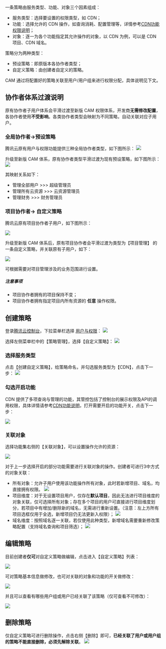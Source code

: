 一条策略由服务类型、功能、对象三个因素组成：

+ 服务类型：选择要设置的权限类型，如 CDN；
+ 功能：选择允许的 CDN 操作，如查询消耗、配置管理等，详情参考[CDN功能权限说明](https://www.qcloud.com/doc/product/228/6689)；
+ 对象：逐一为各个功能指定其允许操作的对象，以 CDN 为例，可以是 CDN 项目、CDN 域名。

策略分为两种类型：
+ 预设策略：即原版本各协作者类型；
+ 自定义策略：由创建者自定义的策略。

CAM 通过将配置好的策略关联至用户/用户组来进行权限分配，具体说明见下文。

## 协作者体系过渡说明

原有协作者子用户体系会平滑过渡至新版 CAM 权限体系，开发商**无需修改配置**，各协作者使用**不受影响**。各类协作者类型会映射为不同策略，自动关联对应子用户。

### 全局协作者->预设策略

腾讯云原有用户与权限功能提供三种全局协作者类型，如下图所示：
![](https://mccdn.qcloud.com/static/img/e094573d3c490eef87952ef95d32bd2b/image.png)

升级至新版 CAM 体系，原有协作者类型平滑过渡为现有预设策略，如下图所示：
![](https://mccdn.qcloud.com/static/img/1cace17172be4a2a603de0c3e6edcfdb/image.jpg)

其映射关系如下：
+ 管理全部用户 >>> 超级管理员
+ 管理所有云资源 >>> 云资源管理员
+ 管理财务 >>> 财务管理员


### 项目协作者-> 自定义策略

腾讯云原有项目协作者子用户，如下图所示：

![](https://mccdn.qcloud.com/static/img/5019a4c7687fad90710fc52ca978d1f8/image.png)

升级至新版 CAM 体系后，原有项目协作者会平滑过渡为类型为【项目管理】 的一条自定义策略，并关联原有子用户，如下：

![](https://mccdn.qcloud.com/static/img/641120f3b17c2d942a20965538b89503/image.png)

可根据需要对项目管理涉及的业务范围进行设置。

##### 注意事项
+ 项目协作者拥有的项目保持不变；
+ 项目协作者拥有指定项目内所有资源的 **任意** 操作权限。


## 创建策略

登录[腾讯云控制台](https://console.qcloud.com)，下拉菜单栏选择 [用户与权限](https://console.qcloud.com/cam)：
![](https://mccdn.qcloud.com/static/img/d222bf03bc784de99bd7b1f23063e13a/image.jpg)

选择左侧菜单栏中的【策略管理】，选择【自定义策略】：
![](https://mccdn.qcloud.com/static/img/f4ebdd17551f5fa2381d9cdb6c56f9f6/image.jpg)

### 选择服务类型
点击【创建自定义策略】，给策略命名，并勾选服务类型为【CDN】，点击下一步：
![](//mccdn.qcloud.com/static/img/e1ff2e94880181004d4b7f1c9c946eff/image.jpg)

### 勾选开启功能
CDN 提供了多项查询与管理的功能，其管控包括了控制台的展示权限及API的调用权限，具体详情请参考[CDN功能说明]()，打开需要开启的功能开关，点击下一步：

![](https://mccdn.qcloud.com/static/img/b372b4c097643683a18d3bfbb5ce80de/image.jpg)


### 关联对象

选择功能集右侧的【关联对象】，可以设置操作允许的资源：

![](https://mccdn.qcloud.com/static/img/379782fffb8c93d4b62bba5f1cd78260/image.jpg)

对于上一步选择开启的部分功能需要进行关联对象的操作。创建者可进行3中方式的对象关联：
+ 所有对象：允许子用户使用该功能操作所有对象，此时若新增项目、域名，均直接拥有权限。
	![](https://mccdn.qcloud.com/static/img/94ccf470b4289fefd327b766b32ca381/image.jpg)
+ 项目维度：对于无设置项目用户，仅存在**默认项目**，因此无法进行项目维度的对象关联，仅可选择所有对象；存在多个项目的用户可直接进行项目维度划分，若项目中有增加/删除新的域名，无需进行重新设置。（注意：左上方所有项目选框仅用于全选，新增项目仍无法更新入权限）；
 ![](https://mccdn.qcloud.com/static/img/c5b68d2c37a26a3fa3cfe4b276ac7e1f/image.jpg)
+ 域名维度：按照域名逐一关联，若仅使用此种类型，新增域名需要重新修改策略配置（支持域名查询和项目筛选）；
 ![](https://mccdn.qcloud.com/static/img/8ef7af35224493aae588ef9c2dea9189/image.jpg)

## 编辑策略

目前创建者**仅可**对自定义策略做编辑，点击进入【自定义策略】列表：

![](https://mccdn.qcloud.com/static/img/9e0f87167d5ee6ec928e3a0c3927653e/image.jpg)

可对策略基本信息做修改，也可对关联的对象和功能的开关做修改：

![](https://mccdn.qcloud.com/static/img/3eb77db6fd241b7a2aa41494f0491e18/image.jpg)

并且可以查看有哪些用户组或用户已经关联了该策略（仅可查看不可修改）：

![](https://mccdn.qcloud.com/static/img/fcb2359300d5b792dd826d07be12a951/image.jpg)


## 删除策略

仅自定义策略可进行删除操作，点击右侧【删除】即可，**已经关联了用户或用户组的策略不能直接删除，必须先解除关联**。
![](https://mccdn.qcloud.com/static/img/1ad3908439ec0ca93fe01324fd494346/image.jpg)




































